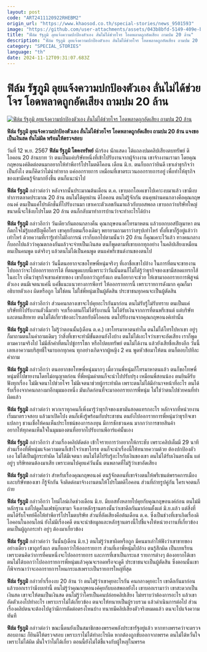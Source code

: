 ```yaml
---
layout: post
code: "ART2411120922RHEBM2"
origin_url: "https://www.khaosod.co.th/special-stories/news_9501593"
image: "https://github.com/user-attachments/assets/043b8bfd-5149-409e-b19c-69716a479617"
title: "ฟิล์ม รัฐภูมิ ลุยแจ้งความปกป้องตัวเอง ลั่นไม่ได้ช่วยโจร โอดพลาดถูกอัดเสียง ถามปม 20 ล้าน"
description: "ฟิล์ม รัฐภูมิ ลุยแจ้งความปกป้องตัวเอง ลั่นไม่ได้ช่วยโจร โอดพลาดถูกอัดเสียง ถามปม 20 ล้าน แจงขอเป็นเงินสด ยันไม่ผิด พร้อมให้ตรวจสอบ"
category: "SPECIAL_STORIES"
language: "th"
date: 2024-11-12T09:31:07.683Z
---
```


# ฟิล์ม รัฐภูมิ ลุยแจ้งความปกป้องตัวเอง ลั่นไม่ได้ช่วยโจร โอดพลาดถูกอัดเสียง ถามปม 20 ล้าน

[![ฟิล์ม รัฐภูมิ ลุยแจ้งความปกป้องตัวเอง ลั่นไม่ได้ช่วยโจร โอดพลาดถูกอัดเสียง ถามปม 20 ล้าน](https://www.khaosod.co.th/wpapp/uploads/2024/11/film.jpg "ฟิล์ม รัฐภูมิ ลุยแจ้งความปกป้องตัวเอง ลั่นไม่ได้ช่วยโจร โอดพลาดถูกอัดเสียง ถามปม 20 ล้าน")](https://www.khaosod.co.th/wpapp/uploads/2024/11/film.jpg)

**ฟิล์ม รัฐภูมิ ลุยแจ้งความปกป้องตัวเอง ลั่นไม่ได้ช่วยโจร โอดพลาดถูกอัดเสียง ถามปม 20 ล้าน แจงขอเป็นเงินสด ยันไม่ผิด พร้อมให้ตรวจสอบ**

วันที่ 12 พ.ย. 2567 **ฟิล์ม รัฐภูมิ โตคงทรัพย์** นักร้อง นักแสดง ได้แถลงปมคลิปเสียงตบทรัพย์ ดิไอคอน 20 ล้านบาท ว่า ตนเป็นแค่บริษัทหนึ่งที่เข้าไปรับงานจากผู้จ้างงาน เขาจ้างงานเรามา โดยคุณกฤษอนงค์ติดต่อตนมาอยากให้ทำพีอาร์โปรโมตดิไคอน เดือน มิ.ย. ตนก็บอกว่ายินดี เขาเล่าธุรกิจว่าเป็นยังไง ตนก็คิดว่าไม่น่าทำยาก แค่ออกรายการ เหมือนที่เขาตระเวนออกรายการอยู่ เพื่อทำให้ธุรกิจของเขามีคนรู้จักมากยิ่งขึ้น ตนก็แนะนำไป

**ฟิล์ม รัฐภูมิ** กล่าวต่อว่า หลังจากนั้นประมาณต้นเดือน ต.ค. เขาบอกโอเคเขาไปเคาะงบมาแล้ว เขามีงบทำการตลาดประมาณ 20 ล้าน ตนไม่ได้คุยผ่าน ดิไอคอน ตนไม่รู้จักกัน ตนคุยผ่านคนกลางคือคุณกฤษอนงค์ ตนเป็นแค่โปรดักชั่นที่ไปรับงานมา เขาเคาะตัวเลขกันมาแล้วกับบอสพอล เขาบอกว่าบริษัทใหญ่ขนาดนี้จะใช้งบโปรโมต 20 ล้าน ตนก็กลับมาทำการบ้านว่าจะทำอะไรได้บ้าง

**ฟิล์ม รัฐภูมิ** กล่าวอีกว่า วันเดียวกันตอนกลางคืน คุณกฤษอนงค์โทรมาหตน แล้วบอกบอสปัญมาหา ตนก็ตกใจไม่รู้บอสปัญคือใคร เขาคุยกับตนเรื่องเดิมๆ พยายามถามเราว่าสรุปเท่าไหร่ ทั้งที่เขาก็รู้อยู่แล้วว่าเท่าไหร่ ด้วยความที่เรารู้เท่าไม่ถึงการณ์ เราก็บอกไปตามนั้นว่า 20 ล้าน ก็คุณเคาะไว้แล้ว ทางคนกลางก็บอกไปแล้วว่าคุณตกลงกันแล้วจะจ่ายเป็นเงินสด ตนก็พูดตามที่เขาบอกทุกอย่าง ในคลิปเสียงเหมือนตนเป็นคนพูด แต่จริงๆ แล้วตนไม่ได้เป็นคนพูด ตนแค่พรีเซนต์งานของตนไป

**ฟิล์ม รัฐภูมิ** กล่าวต่อว่า วันนี้ตนอยากจะขอโทษพี่หนุ่มจริงๆ ที่เอาชื่อเขาไปอ้าง ในการที่ตนจะขายงาน ไปบอกว่าจะไปออกรายการได้ ที่ตนพูดแบบนี้เพราะว่าวันนั้นตนก็ไม่ได้รู้ว่าธุรกิจของเขามีสอดแทรกไส้ในอะไร เห็นว่าธุรกิจเขาแค่ขายของ เขาก็บอกว่าถูกรังแก ตนก็อยากจะช่วย ให้เขามาออกรายการพิสูจน์ตัวเอง ตนมีเจตนาแค่นี้ แค่ชี้แนะแนวทางการพีอาร์ ให้ออกรายการนี้ เพราะรายการดังมาก คุณก็มาอธิบายตัวเอง ผิดหรือถูก ไม่ใช่ตน ไม่ใช่พี่หนุ่มเป็นผู้ตัดสิน ประชาชนทุกคนจะเป็นผู้ตัดสิน

**ฟิล์ม รัฐภูมิ** กล่าวอีกว่า ส่วนคนกลางเขาจะไปคุยอะไรกันมาก่อน ตนไม่รับรู้ไม่รับทราบ ตนเป็นแค่บริษัทที่ไปรับงานตัวนี้มาทำ จบเรื่องตนก็ไม่ได้รับงานนี้ ไม่ได้รับเงินจากการที่ตนพรีเซนต์ แต่บริษัทและตนเสียหาย ตนไม่ได้เกี่ยวข้องอะไรเลยกับดิไอคอน ตนไปรับงานจากคุณกฤษอนงค์เท่านั้น

**ฟิล์ม รัฐภูมิ** กล่าวต่อว่า ไม่รู้ว่าตอนนั้น(เดือน ต.ค.) เขาโทรมาหาตนทำไม ตนไม่ได้โทรไปหาเขา อยู่ๆ ก็มาถามตนในคำถามเดิมๆ ว่าสิ่งที่เขาจะทำมีขั้นตอนยังไงบ้าง ตนไม่ได้เอะใจว่าเขาจะอัดเสียง เราก็พูดตามความจริงไป ไม่มีสักคำที่ตนไปขู่กรรโชก หรือไปตบทรัพย์ ตนไม่ได้งาน แล้วยังเสียชื่อเสียงอีก วันนี้เลยเอาความบริสุทธิ์ใจมาบอกทุกคน ทุกอย่างเกิดจากผู้หญิง 2 คน พูดหัวข้อมาให้ตน ตนก็ตอบไปทีละคำถาม

**ฟิล์ม รัฐภูมิ** กล่าวอีกว่า ตนอยากขอโทษพี่หนุ่มมากๆ เมื่อวานพี่หนุ่มก็โทรมาหาตนแล้ว ตนก็ขอโทษพี่หนุ่มที่ไปขายงานโดยไม่อนุญาตก่อน ที่พี่หนุ่มด่าตนก็จะนำไปปรับปรุง เหมือนพี่สอนน้อง ตนยินดีรับฟังทุกเรื่อง ไม่มีเจตนาไปช่วยโจร ไม่มีเจตนาช่วยผู้กระทำผิด เพราะตนไม่ได้มีอำนาจหน้าที่อะไร ตนได้รับเรื่องจากคนกลางมาอีกมุมมองหนึ่ง มันเกิดก่อนที่จะมาออกรายการพี่หนุ่ม ไม่ใช่ว่าตนไปช่วยคนที่ทำผิดแล้ว

**ฟิล์ม รัฐภูมิ** กล่าวต่อว่า พวกเราทุกคนก็เพิ่งมารู้ว่าธุรกิจของเขามันสอดแทรกอะไร หลักจากที่หน่วยงานเริ่มมาตรวจสอบ แล้วมาเปิดโปง ตนก็เพิ่งรู้พร้อมกับประชาชน ตนยังไปออกรายการพี่หนุ่มว่าธุรกิจเขาแปลกๆ ชวนเชื่อให้คนเห็นประโยชน์ของการลงทุน มีการชักชวนคน มากกว่าการขายสินค้า  
อยากให้ทุกคนเห็นใจในมุมมองตนที่อยากไปรับงานพีอาร์แค่นั้นเอง

**ฟิล์ม รัฐภูมิ** กล่าวอีกว่า ส่วนเรื่องคลิปตัดต่อ เข้าใจรายการว่าอยากให้กระชับ เพราะคลิปเต็มมี 29 นาที ส่วนเรื่องที่พี่หนุ่มแจ้งความตนก็เข้าใจว่าเขาโกรธ ตนก็จะนำเรื่องนี้ให้ทนายความด้วย ต้องปกป้องตัวเอง ไม่ได้เป็นผู้กระทำผิด ไม่ได้มีเจตนา ตนไม่ได้ไปรับรู้อะไรกับเงินของเขา ตนไม่ได้รับเงินตรงนั้น แต่อยู่ๆ บริษิทตนต้องมาเสีย เพราะตนไปคุยแค่วันนั้น ตนพลาดที่ไม่รู้ว่าเขาอัดเสียง

**ฟิล์ม รัฐภูมิ** กล่าวต่อว่า สำหรับเรื่องคุณกฤษอนงค์ ตนรู้จักตอนที่เขาจ้างตนให้พรีเซนต์พรรคการเมืองและบริษัทของเขา ก็รู้จักกัน จึงติดต่อมาจ้างงานตนให้โปรโมตดิไอคอน ส่วนที่ถ่ายรูปคู่กัน ใครเจอตนก็ถ่าย

**ฟิล์ม รัฐภูมิ** กล่าวอีกว่า ไทม์ไลน์เกิดช่วงเดือน มิ.ย. มีบอสทั้งหลายไปคุยกับคุณกฤษอนงค์ก่อน ตนไม่มีหลักฐาน แต่ไปดูดในเฟซบุ๊กเขามา จึงเอาหลักฐานตรงนั้นว่าเขาดีลกันมาก่อนตั้งแต่ มิ.ย.แล้ว แต่สิ่งที่ตนได้รับโจทย์คือให้ทำพีอาร์โปรโมตบริษัท ส่วนที่อัดเสียงคือต้นเดือน ต.ค. ซึ่งเป็นช่วงที่เขาเกิดเรื่องดิไอคอนในออนไลน์ ยังไม่มีเรื่องคดี ตนจะนำข้อมูลและหลักฐานตรงนี้ไปชี้แจงให้หน่วยงาานที่เกี่ยวข้อง ตนเป็นผู้ถูกกระทำ อยู่ๆ ต้องมาเกี่ยวข้อง

**ฟิล์ม รัฐภูมิ** กล่าวต่อว่า วันนั้น(เดือน มิ.ย.) ตนไม่รู้ว่าเขาผิดหรือถูก มีคนมาเล่าให้ฟังว่าเขาขายของอย่างเดียว เขาถูกรังแก ตนก็บอกว่าให้ออกรายการ ส่วนที่เอาพี่หนุ่มไปอ้าง ตนรู้สึกผิด เป็นบทเรียน เพราะตนคิดว่าการที่คนหนึ่งจะไปออกรายการ และการที่เขาเป็นกระแส รายการต่างๆ ต้องอยากได้เขา ตนไม่ได้บอกว่าไปออกรายการพี่หนุ่มแล้วคุณจะรอดหรือจะดูดี ประชาชนจะเป็นผู้ตัดสิน ซึ่งตอนนั้นเขาก็พิจารณาว่าจะออกรายการโหนกระแสเพราะเป็นรายการใหญ่ที่สุด

**ฟิล์ม รัฐภูมิ** กล่าวย้ำเรื่องงบ 20 ล้าน ว่า ตนไม่รู้ว่าเขาคุยอะไรกัน คนกลางคุยอะไร เขาดีลกันมาก่อน แล้วบอกเราว่ามีงบเท่านี้ ตนไม่รู้ว่าคุณกฤษอนงค์คุยกับบอสพอลยังไง เขาบอกเรามาว่า เขาสะดวกเป็นเงินสด เขาจะให้ตนเป็นเงินสด ตนไม่รู้ว่าใครเป็นคนปล่อยคลิปเสียง ไม่ทราบว่าต้องการอะไร แล้วเขาอัดตัวเองไปทำอะไร เพราะเราไม่ได้เกี่ยวข้อง ตนจะให้ทนายเป็นผู้รวบรวม แล้วดำเนินการต่อไป ส่วนเรื่องคลิปตนจะต้องไปดูว่ามีการตัดต่อตรงไหนบ้าง ทนายมีคลิปเสียงตัวจริงหมดแล้ว ตนจะไปแจ้งความทันที

**ฟิล์ม รัฐภูมิ** กล่าวต่อว่า ขณะนี้ตนยังเป็นสมาชิกของพรรคพลังประชารัฐอยู่แล้ว หากทางพรรคว่าจะตรวจสอบถานะ ก็ยินดีให้ตรวจสอบ เพราะเราไม่ได้ทำอะไรผิด หากต้องถูกขับออกจากพรรค ตนไม่ได้หวั่นใจ เพราะไม่ได้ผิด มั่นใจว่าไม่ได้เกี่ยว ตอนนี้ยังไม่ได้ชี้แจงกับผู้ใหญ่ในพรรค